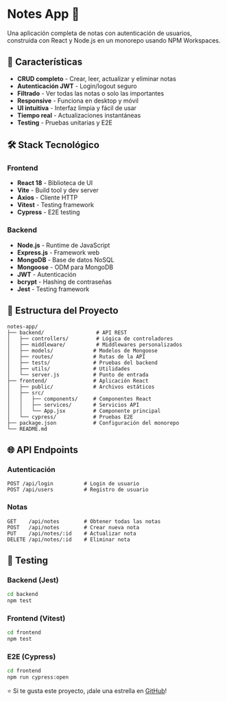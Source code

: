 # Notes App 📝

Una aplicación completa de notas con autenticación de usuarios, construida con React y Node.js en un monorepo usando NPM Workspaces.

## 🚀 Características

-  **CRUD completo** - Crear, leer, actualizar y eliminar notas
-  **Autenticación JWT** - Login/logout seguro
-  **Filtrado** - Ver todas las notas o solo las importantes
-  **Responsive** - Funciona en desktop y móvil
-  **UI intuitiva** - Interfaz limpia y fácil de usar
-  **Tiempo real** - Actualizaciones instantáneas
-  **Testing** - Pruebas unitarias y E2E

## 🛠️ Stack Tecnológico

### Frontend
- **React 18** - Biblioteca de UI
- **Vite** - Build tool y dev server
- **Axios** - Cliente HTTP
- **Vitest** - Testing framework
- **Cypress** - E2E testing

### Backend
- **Node.js** - Runtime de JavaScript
- **Express.js** - Framework web
- **MongoDB** - Base de datos NoSQL
- **Mongoose** - ODM para MongoDB
- **JWT** - Autenticación
- **bcrypt** - Hashing de contraseñas
- **Jest** - Testing framework

## 📁 Estructura del Proyecto

```
notes-app/
├── backend/                 # API REST
│   ├── controllers/         # Lógica de controladores
│   ├── middleware/          # Middlewares personalizados
│   ├── models/             # Modelos de Mongoose
│   ├── routes/             # Rutas de la API
│   ├── tests/              # Pruebas del backend
│   ├── utils/              # Utilidades
│   └── server.js           # Punto de entrada
├── frontend/               # Aplicación React
│   ├── public/             # Archivos estáticos
│   ├── src/
│   │   ├── components/     # Componentes React
│   │   ├── services/       # Servicios API
│   │   └── App.jsx         # Componente principal
│   └── cypress/            # Pruebas E2E
├── package.json            # Configuración del monorepo
└── README.md
```

## 🌐 API Endpoints

### Autenticación
```
POST /api/login          # Login de usuario
POST /api/users          # Registro de usuario
```

### Notas
```
GET    /api/notes        # Obtener todas las notas
POST   /api/notes        # Crear nueva nota
PUT    /api/notes/:id    # Actualizar nota
DELETE /api/notes/:id    # Eliminar nota
```

## 🧪 Testing

### Backend (Jest)
```bash
cd backend
npm test
```

### Frontend (Vitest)
```bash
cd frontend
npm test
```

### E2E (Cypress)
```bash
cd frontend
npm run cypress:open
```

⭐ Si te gusta este proyecto, ¡dale una estrella en [GitHub](https://github.com/pieersx/notes-app)!

